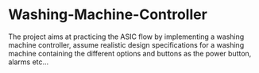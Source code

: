 # Washing-Machine-Controller
The project aims at practicing the ASIC flow by implementing a washing machine controller, assume realistic design specifications for a washing machine containing the different options and buttons as the power button, alarms etc…
